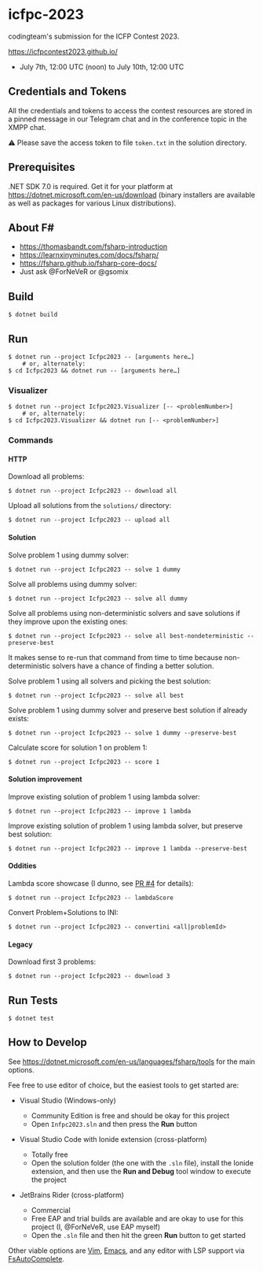icfpc-2023
==========
codingteam's submission for the ICFP Contest 2023.

https://icfpcontest2023.github.io/
- July 7th, 12:00 UTC (noon) to July 10th, 12:00 UTC

Credentials and Tokens
----------------------
All the credentials and tokens to access the contest resources are stored in a pinned message in our Telegram chat and in the conference topic in the XMPP chat.

⚠ Please save the access token to file `token.txt` in the solution directory.

Prerequisites
-------------
.NET SDK 7.0 is required. Get it for your platform at https://dotnet.microsoft.com/en-us/download (binary installers are available as well as packages for various Linux distributions).

About F#
--------
- https://thomasbandt.com/fsharp-introduction
- https://learnxinyminutes.com/docs/fsharp/
- https://fsharp.github.io/fsharp-core-docs/
- Just ask @ForNeVeR or @gsomix

Build
-----
```console
$ dotnet build
```

Run
---
```console
$ dotnet run --project Icfpc2023 -- [arguments here…]
    # or, alternately:
$ cd Icfpc2023 && dotnet run -- [arguments here…]
```

### Visualizer
```console
$ dotnet run --project Icfpc2023.Visualizer [-- <problemNumber>]
    # or, alternately:
$ cd Icfpc2023.Visualizer && dotnet run [-- <problemNumber>]
```

### Commands

#### HTTP
Download all problems:
```console
$ dotnet run --project Icfpc2023 -- download all
```

Upload all solutions from the `solutions/` directory:
```
$ dotnet run --project Icfpc2023 -- upload all
```

#### Solution
Solve problem 1 using dummy solver:
```console
$ dotnet run --project Icfpc2023 -- solve 1 dummy
```

Solve all problems using dummy solver:
```console
$ dotnet run --project Icfpc2023 -- solve all dummy
```

Solve all problems using non-deterministic solvers and save solutions if they
improve upon the existing ones:
```console
$ dotnet run --project Icfpc2023 -- solve all best-nondeterministic --preserve-best
```

It makes sense to re-run that command from time to time because
non-deterministic solvers have a chance of finding a better solution.

Solve problem 1 using all solvers and picking the best solution:
```console
$ dotnet run --project Icfpc2023 -- solve all best
```

Solve problem 1 using dummy solver and preserve best solution if already exists:
```console
$ dotnet run --project Icfpc2023 -- solve 1 dummy --preserve-best
```

Calculate score for solution 1 on problem 1:
```console
$ dotnet run --project Icfpc2023 -- score 1
```

#### Solution improvement
Improve existing solution of problem 1 using lambda solver:
```console
$ dotnet run --project Icfpc2023 -- improve 1 lambda
```

Improve existing solution of problem 1 using lambda solver, but preserve best solution:
```console
$ dotnet run --project Icfpc2023 -- improve 1 lambda --preserve-best
```

#### Oddities
Lambda score showcase (I dunno, see [PR #4](https://github.com/codingteam/icfpc-2023/pull/4/) for details):
```console
$ dotnet run --project Icfpc2023 -- lambdaScore
```

Convert Problem+Solutions to INI:
```console
$ dotnet run --project Icfpc2023 -- convertini <all|problemId>
```

#### Legacy
Download first 3 problems:

```console
$ dotnet run --project Icfpc2023 -- download 3
```

Run Tests
---------
```console
$ dotnet test
```

How to Develop
--------------
See https://dotnet.microsoft.com/en-us/languages/fsharp/tools for the main options.

Fee free to use editor of choice, but the easiest tools to get started are:

- Visual Studio (Windows-only)
  - Community Edition is free and should be okay for this project
  - Open `Infpc2023.sln` and then press the **Run** button

- Visual Studio Code with Ionide extension (cross-platform)
  - Totally free
  - Open the solution folder (the one with the `.sln` file), install the Ionide extension, and then use the **Run and Debug** tool window to execute the project

- JetBrains Rider (cross-platform)
  - Commercial
  - Free EAP and trial builds are available and are okay to use for this project (I, @ForNeVeR, use EAP myself)
  - Open the `.sln` file and then hit the green **Run** button to get started

Other viable options are [Vim](https://github.com/ionide/Ionide-vim), [Emacs](https://github.com/fsharp/emacs-fsharp-mode), and any editor with LSP support via [FsAutoComplete](https://github.com/fsharp/FsAutoComplete).
